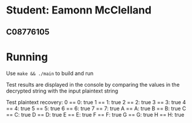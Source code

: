 

# Student: Eamonn McClelland
## C08776105

# Running

Use `make && ./main` to build and run

Test results are displayed in the console by comparing the values in the decrypted string with the input plaintext string


Test plaintext recovery:
0 == 0: true
1 == 1: true
2 == 2: true
3 == 3: true
4 == 4: true
5 == 5: true
6 == 6: true
7 == 7: true
A == A: true
B == B: true
C == C: true
D == D: true
E == E: true
F == F: true
G == G: true
H == H: true